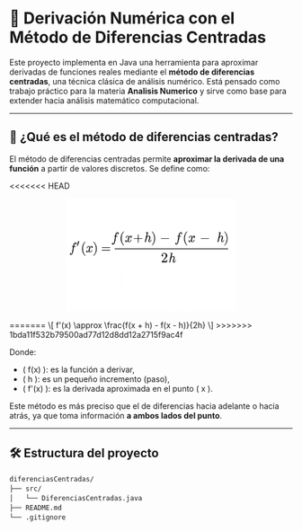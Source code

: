 # 📐 Derivación Numérica con el Método de Diferencias Centradas

Este proyecto implementa en Java una herramienta para aproximar derivadas de funciones reales mediante el **método de diferencias centradas**, una técnica clásica de análisis numérico. Está pensado como trabajo práctico para la materia **Analisis Numerico** y sirve como base para extender hacia análisis matemático computacional.

---

## 🧠 ¿Qué es el método de diferencias centradas?

El método de diferencias centradas permite **aproximar la derivada de una función** a partir de valores discretos. Se define como:

<<<<<<< HEAD
<p align="center">
  <img src="./assets/formula.png" alt="Fórmula de diferencias centradas" width="300"/>
</p>
=======
\[
f'(x) \approx \frac{f(x + h) - f(x - h)}{2h}
\]
>>>>>>> 1bda11f532b79500ad77d12d8dd12a2715f9ac4f

Donde:
- \( f(x) \): es la función a derivar,
- \( h \): es un pequeño incremento (paso),
- \( f'(x) \): es la derivada aproximada en el punto \( x \).

Este método es más preciso que el de diferencias hacia adelante o hacia atrás, ya que toma información **a ambos lados del punto**.

---

## 🛠️ Estructura del proyecto

```bash
diferenciasCentradas/
├── src/
│   └── DiferenciasCentradas.java
├── README.md
└── .gitignore
